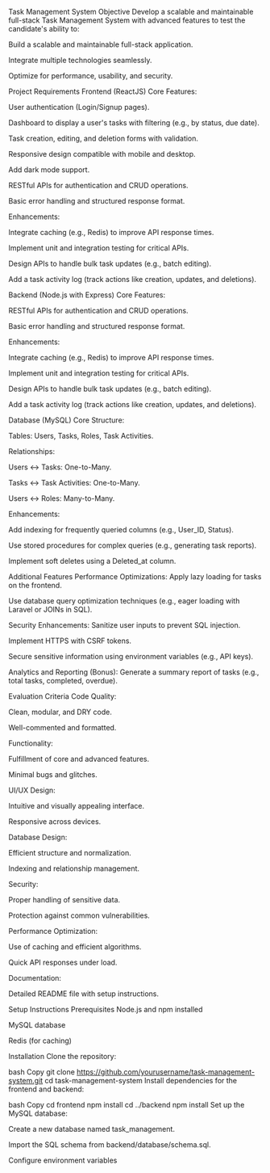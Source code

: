 Task Management System
Objective
Develop a scalable and maintainable full-stack Task Management System with advanced features to test the candidate's ability to:

Build a scalable and maintainable full-stack application.

Integrate multiple technologies seamlessly.

Optimize for performance, usability, and security.

Project Requirements
Frontend (ReactJS)
Core Features:

User authentication (Login/Signup pages).

Dashboard to display a user's tasks with filtering (e.g., by status, due date).

Task creation, editing, and deletion forms with validation.

Responsive design compatible with mobile and desktop.

Add dark mode support.

RESTful APIs for authentication and CRUD operations.

Basic error handling and structured response format.

Enhancements:

Integrate caching (e.g., Redis) to improve API response times.

Implement unit and integration testing for critical APIs.

Design APIs to handle bulk task updates (e.g., batch editing).

Add a task activity log (track actions like creation, updates, and deletions).

Backend (Node.js with Express)
Core Features:

RESTful APIs for authentication and CRUD operations.

Basic error handling and structured response format.

Enhancements:

Integrate caching (e.g., Redis) to improve API response times.

Implement unit and integration testing for critical APIs.

Design APIs to handle bulk task updates (e.g., batch editing).

Add a task activity log (track actions like creation, updates, and deletions).

Database (MySQL)
Core Structure:

Tables: Users, Tasks, Roles, Task Activities.

Relationships:

Users ↔ Tasks: One-to-Many.

Tasks ↔ Task Activities: One-to-Many.

Users ↔ Roles: Many-to-Many.

Enhancements:

Add indexing for frequently queried columns (e.g., User_ID, Status).

Use stored procedures for complex queries (e.g., generating task reports).

Implement soft deletes using a Deleted_at column.

Additional Features
Performance Optimizations:
Apply lazy loading for tasks on the frontend.

Use database query optimization techniques (e.g., eager loading with Laravel or JOINs in SQL).

Security Enhancements:
Sanitize user inputs to prevent SQL injection.

Implement HTTPS with CSRF tokens.

Secure sensitive information using environment variables (e.g., API keys).

Analytics and Reporting (Bonus):
Generate a summary report of tasks (e.g., total tasks, completed, overdue).

Evaluation Criteria
Code Quality:

Clean, modular, and DRY code.

Well-commented and formatted.

Functionality:

Fulfillment of core and advanced features.

Minimal bugs and glitches.

UI/UX Design:

Intuitive and visually appealing interface.

Responsive across devices.

Database Design:

Efficient structure and normalization.

Indexing and relationship management.

Security:

Proper handling of sensitive data.

Protection against common vulnerabilities.

Performance Optimization:

Use of caching and efficient algorithms.

Quick API responses under load.

Documentation:

Detailed README file with setup instructions.

Setup Instructions
Prerequisites
Node.js and npm installed

MySQL database

Redis (for caching)

Installation
Clone the repository:

bash
Copy
git clone https://github.com/yourusername/task-management-system.git
cd task-management-system
Install dependencies for the frontend and backend:

bash
Copy
cd frontend
npm install
cd ../backend
npm install
Set up the MySQL database:

Create a new database named task_management.

Import the SQL schema from backend/database/schema.sql.

Configure environment variables